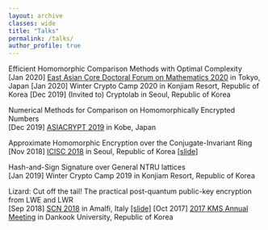 ```yaml
---
layout: archive
classes: wide
title: "Talks"
permalink: /talks/
author_profile: true
---
```


Efficient Homomorphic Comparison Methods with Optimal Complexity  
[Jan 2020]	[East Asian Core Doctoral Forum on Mathematics 2020](https://www.ms.u-tokyo.ac.jp/~yasuyuki/eacdfm2020.htm) in Tokyo, Japan
[Jan 2020]	Winter Crypto Camp 2020 in Konjiam Resort, Republic of Korea
[Dec 2019]	(Invited to) Cryptolab in Seoul, Republic of Korea

Numerical Methods for Comparison on Homomorphically Encrypted Numbers   
[Dec 2019]	[ASIACRYPT 2019](https://asiacrypt.iacr.org/2019/index.html) in Kobe, Japan

Approximate Homomorphic Encryption over the Conjugate-Invariant Ring  
[Nov 2018]	[ICISC 2018](http://journalhome.ap-northeast-2.elasticbeanstalk.com/sites/icisc2018) in Seoul, Republic of Korea [[slide]](https://du1204.github.io/files/slide/Real-HEAAN_Seoul.pdf)


Hash-and-Sign Signature over General NTRU lattices  
[Jan 2019] Winter Crypto Camp 2019 in Konjiam Resort, Republic of Korea

Lizard: Cut off the tail! The practical post-quantum public-key encryption from LWE and LWR  
[Sep 2018]	[SCN 2018](http://scn.di.unisa.it/) in Amalfi, Italy [[slide]](https://du1204.github.io/files/slide/Lizard_Amalfi.pdf)
[Oct 2017]	[2017 KMS Annual Meeting](http://www.kms.or.kr/meetings/fall2017/) in Dankook University, Republic of Korea